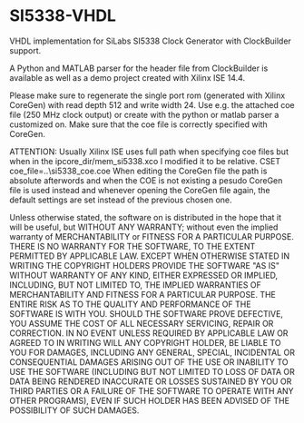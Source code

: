 SI5338-VHDL
===========

VHDL implementation for SiLabs SI5338 Clock Generator with 
ClockBuilder support.


A Python and MATLAB parser for the header file from ClockBuilder is 
available as well as a demo project created with Xilinx ISE 14.4.

Please make sure to regenerate the single port rom
(generated with Xilinx CoreGen) with read depth 512
and write width 24. Use e.g. the attached coe file
(250 MHz clock output) or create with the python or
matlab parser a customized on. Make sure that the coe
file is correctly specified with CoreGen.

ATTENTION:
Usually Xilinx ISE uses full path when specifying coe files
but when in the ipcore_dir/mem_si5338.xco I modified
it to be relative.
CSET coe_file=..\si5338_coe.coe
When editing the CoreGen file the path is
absolute afterwords and when the COE is not existing
a pesudo CoreGen file is used instead and whenever
opening the CoreGen file again, the default settings
are set instead of the previous chosen one.


Unless otherwise stated, the software on is distributed in the
hope that it will be useful, but WITHOUT ANY WARRANTY; without even the 
implied warranty of MERCHANTABILITY or FITNESS FOR A PARTICULAR PURPOSE.
THERE IS NO WARRANTY FOR THE SOFTWARE, TO THE EXTENT PERMITTED BY 
APPLICABLE LAW. EXCEPT WHEN OTHERWISE STATED IN WRITING THE COPYRIGHT
HOLDERS PROVIDE THE SOFTWARE "AS IS" WITHOUT WARRANTY OF ANY KIND, 
EITHER EXPRESSED OR IMPLIED, INCLUDING, BUT NOT LIMITED TO, THE IMPLIED
WARRANTIES OF MERCHANTABILITY AND FITNESS FOR A PARTICULAR PURPOSE.
THE ENTIRE RISK AS TO THE QUALITY AND PERFORMANCE OF THE SOFTWARE IS 
WITH YOU. SHOULD THE SOFTWARE PROVE DEFECTIVE, YOU ASSUME THE COST OF 
ALL NECESSARY SERVICING, REPAIR OR CORRECTION. IN NO EVENT UNLESS 
REQUIRED BY APPLICABLE LAW OR AGREED TO IN WRITING WILL ANY COPYRIGHT 
HOLDER, BE LIABLE TO YOU FOR DAMAGES, INCLUDING ANY GENERAL, SPECIAL, 
INCIDENTAL OR CONSEQUENTIAL DAMAGES ARISING OUT OF THE USE OR INABILITY 
TO USE THE SOFTWARE (INCLUDING BUT NOT LIMITED TO LOSS OF DATA OR DATA 
BEING RENDERED INACCURATE OR LOSSES SUSTAINED BY YOU OR THIRD PARTIES 
OR A FAILURE OF THE SOFTWARE TO OPERATE WITH ANY OTHER PROGRAMS), EVEN 
IF SUCH HOLDER HAS BEEN ADVISED OF THE POSSIBILITY OF SUCH DAMAGES. 
